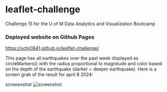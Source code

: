 # leaflet-challenge
Challenge 15 for the U of M Data Analytics and Visualization Bootcamp


### Deployed website on Github Pages
https://schr0841.github.io/leaflet-challenge/

This page has all earthquakes over the past week displayed as circleMarkers() with the radius proportional to magnitude and color based on the depth of the earthquake (darker = deeper earthquake). Here is a screen grab of the result for april 8 2024:

screeenshot
![screenshot]([http://url/to/img.png](https://github.com/schr0841/leaflet-challenge/blob/main/static_image_4.8.2024.png))
